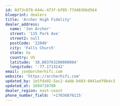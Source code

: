```yaml
---
id: 8d73c070-644c-473f-bf05-77d48366d564
blueprint: dealers
title: 'Archer High Fidelity'
dealer_address:
  name: 'Jon Archer'
  street: '115 Park Ave'
  street2: null
  postCode: '22046'
  city: 'Falls Church'
  state: Va
  country: US
  latitude: '38.883763200000004'
  longitude: '-77.1713142'
email: jon@archerhifi.com
website: 'https://archerhifi.com'
updated_by: 1e5fda92-5ac2-4abb-b403-8041edf0b4c3
updated_at: 1694710780
dealer_region: east-coast
phone_number_field: '+17036876115'
---
```


